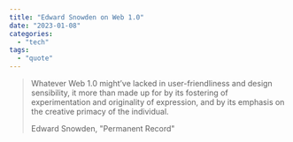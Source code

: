```yaml
---
title: "Edward Snowden on Web 1.0"
date: "2023-01-08"
categories: 
  - "tech"
tags: 
  - "quote"
---
```


> Whatever Web 1.0 might’ve lacked in user-friendliness and design sensibility, it more than made up for by its fostering of experimentation and originality of expression, and by its emphasis on the creative primacy of the individual.
> 
> Edward Snowden, "Permanent Record"
